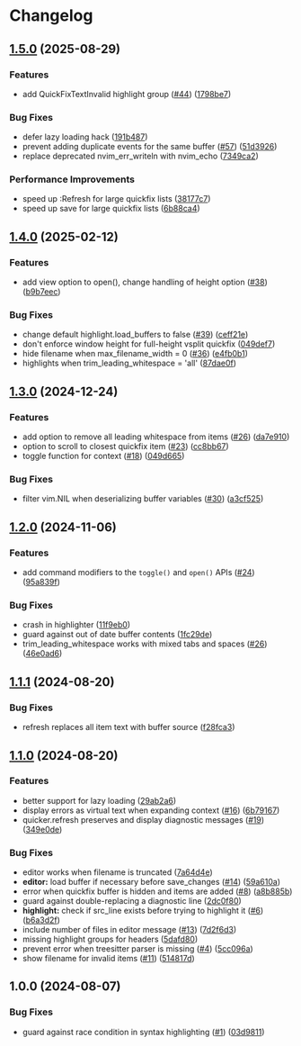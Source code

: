 # Changelog

## [1.5.0](https://github.com/stevearc/quicker.nvim/compare/v1.4.0...v1.5.0) (2025-08-29)


### Features

* add QuickFixTextInvalid highlight group ([#44](https://github.com/stevearc/quicker.nvim/issues/44)) ([1798be7](https://github.com/stevearc/quicker.nvim/commit/1798be71cdcb15fb84fa8054148a56e17fd391dc))


### Bug Fixes

* defer lazy loading hack ([191b487](https://github.com/stevearc/quicker.nvim/commit/191b487d3e915389e9f0e6e3e5c19746d5b71bf2))
* prevent adding duplicate events for the same buffer ([#57](https://github.com/stevearc/quicker.nvim/issues/57)) ([51d3926](https://github.com/stevearc/quicker.nvim/commit/51d3926f183c2d98fbc237cc237ae0926839af3a))
* replace deprecated nvim_err_writeln with nvim_echo ([7349ca2](https://github.com/stevearc/quicker.nvim/commit/7349ca233d3238ab8e19a3d197f9c9438af52e96))


### Performance Improvements

* speed up :Refresh for large quickfix lists ([38177c7](https://github.com/stevearc/quicker.nvim/commit/38177c7eaaab92bcd07698badcf315239d3ec161))
* speed up save for large quickfix lists ([6b88ca4](https://github.com/stevearc/quicker.nvim/commit/6b88ca4d70e35df877d9564beba83f00ba0c3133))

## [1.4.0](https://github.com/stevearc/quicker.nvim/compare/v1.3.0...v1.4.0) (2025-02-12)


### Features

* add view option to open(), change handling of height option ([#38](https://github.com/stevearc/quicker.nvim/issues/38)) ([b9b7eec](https://github.com/stevearc/quicker.nvim/commit/b9b7eec8dc56bd653ae342caa5400a4e5ba3529c))


### Bug Fixes

* change default highlight.load_buffers to false ([#39](https://github.com/stevearc/quicker.nvim/issues/39)) ([ceff21e](https://github.com/stevearc/quicker.nvim/commit/ceff21e3c715499cd1aba02321fdacaee8250875))
* don't enforce window height for full-height vsplit quickfix ([049def7](https://github.com/stevearc/quicker.nvim/commit/049def718213d3cdf49fdf29835aded09b3e54a3))
* hide filename when max_filename_width = 0 ([#36](https://github.com/stevearc/quicker.nvim/issues/36)) ([e4fb0b1](https://github.com/stevearc/quicker.nvim/commit/e4fb0b1862284757561d1d51091cdee907585948))
* highlights when trim_leading_whitespace = 'all' ([87dae0f](https://github.com/stevearc/quicker.nvim/commit/87dae0f25733b7bd79b600a70ca38040db68ec0b))

## [1.3.0](https://github.com/stevearc/quicker.nvim/compare/v1.2.0...v1.3.0) (2024-12-24)


### Features

* add option to remove all leading whitespace from items ([#26](https://github.com/stevearc/quicker.nvim/issues/26)) ([da7e910](https://github.com/stevearc/quicker.nvim/commit/da7e9104de4ff9303e1c722f7c9216f994622067))
* option to scroll to closest quickfix item ([#23](https://github.com/stevearc/quicker.nvim/issues/23)) ([cc8bb67](https://github.com/stevearc/quicker.nvim/commit/cc8bb67271c093a089d205def9dd69a188c45ae1))
* toggle function for context ([#18](https://github.com/stevearc/quicker.nvim/issues/18)) ([049d665](https://github.com/stevearc/quicker.nvim/commit/049d66534d3de5920663ee1b8dd0096d70f55a67))


### Bug Fixes

* filter vim.NIL when deserializing buffer variables ([#30](https://github.com/stevearc/quicker.nvim/issues/30)) ([a3cf525](https://github.com/stevearc/quicker.nvim/commit/a3cf5256998f9387ad8e293c6f295d286be6453f))

## [1.2.0](https://github.com/stevearc/quicker.nvim/compare/v1.1.1...v1.2.0) (2024-11-06)


### Features

* add command modifiers to the `toggle()` and `open()` APIs ([#24](https://github.com/stevearc/quicker.nvim/issues/24)) ([95a839f](https://github.com/stevearc/quicker.nvim/commit/95a839fafff1c0a7fe970492f5159f41a90974bf))


### Bug Fixes

* crash in highlighter ([11f9eb0](https://github.com/stevearc/quicker.nvim/commit/11f9eb0c803bb9ced8c6043805de89c62bd04515))
* guard against out of date buffer contents ([1fc29de](https://github.com/stevearc/quicker.nvim/commit/1fc29de2172235c076aa1ead6f1ee772398de732))
* trim_leading_whitespace works with mixed tabs and spaces ([#26](https://github.com/stevearc/quicker.nvim/issues/26)) ([46e0ad6](https://github.com/stevearc/quicker.nvim/commit/46e0ad6c6a1d998a294e13cbb8b7c398e140983a))

## [1.1.1](https://github.com/stevearc/quicker.nvim/compare/v1.1.0...v1.1.1) (2024-08-20)


### Bug Fixes

* refresh replaces all item text with buffer source ([f28fca3](https://github.com/stevearc/quicker.nvim/commit/f28fca3863f8d3679e86d8ff30d023a43fba15c8))

## [1.1.0](https://github.com/stevearc/quicker.nvim/compare/v1.0.0...v1.1.0) (2024-08-20)


### Features

* better support for lazy loading ([29ab2a6](https://github.com/stevearc/quicker.nvim/commit/29ab2a6d4771ace240f25df028129bfc85e16ffd))
* display errors as virtual text when expanding context ([#16](https://github.com/stevearc/quicker.nvim/issues/16)) ([6b79167](https://github.com/stevearc/quicker.nvim/commit/6b79167543f1b18e76319217a29bb4e177a5e1ae))
* quicker.refresh preserves and display diagnostic messages ([#19](https://github.com/stevearc/quicker.nvim/issues/19)) ([349e0de](https://github.com/stevearc/quicker.nvim/commit/349e0def74ddbfc47f64ca52202e84bedf064048))


### Bug Fixes

* editor works when filename is truncated ([7a64d4e](https://github.com/stevearc/quicker.nvim/commit/7a64d4ea2b641cc8671443d0ff26de2924894c9f))
* **editor:** load buffer if necessary before save_changes ([#14](https://github.com/stevearc/quicker.nvim/issues/14)) ([59a610a](https://github.com/stevearc/quicker.nvim/commit/59a610a2163a51a019bde769bf2e2eec1654e4d4))
* error when quickfix buffer is hidden and items are added ([#8](https://github.com/stevearc/quicker.nvim/issues/8)) ([a8b885b](https://github.com/stevearc/quicker.nvim/commit/a8b885be246666922aca7f296195986a1cae3344))
* guard against double-replacing a diagnostic line ([2dc0f80](https://github.com/stevearc/quicker.nvim/commit/2dc0f800770f8956c24a6d70fa61e7ec2e102d8a))
* **highlight:** check if src_line exists before trying to highlight it ([#6](https://github.com/stevearc/quicker.nvim/issues/6)) ([b6a3d2f](https://github.com/stevearc/quicker.nvim/commit/b6a3d2f6aed7882e8bea772f82ba80b5535157a9))
* include number of files in editor message ([#13](https://github.com/stevearc/quicker.nvim/issues/13)) ([7d2f6d3](https://github.com/stevearc/quicker.nvim/commit/7d2f6d33c7d680b0a18580cfa5feb17302f389d4))
* missing highlight groups for headers ([5dafd80](https://github.com/stevearc/quicker.nvim/commit/5dafd80225ba462517c38e7b176bd3df52ccfb35))
* prevent error when treesitter parser is missing ([#4](https://github.com/stevearc/quicker.nvim/issues/4)) ([5cc096a](https://github.com/stevearc/quicker.nvim/commit/5cc096aad4ba1c1e17b6d76cb87fd7155cf9a559))
* show filename for invalid items ([#11](https://github.com/stevearc/quicker.nvim/issues/11)) ([514817d](https://github.com/stevearc/quicker.nvim/commit/514817dfb0a2828fe2c6183f996a31847c8aa789))

## 1.0.0 (2024-08-07)


### Bug Fixes

* guard against race condition in syntax highlighting ([#1](https://github.com/stevearc/quicker.nvim/issues/1)) ([03d9811](https://github.com/stevearc/quicker.nvim/commit/03d9811c8ac037e4e9c8f4ba0dfd1dff0367e0ac))
